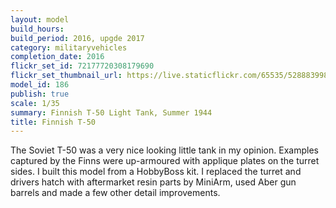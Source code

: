 ```yaml
---
layout: model
build_hours: 
build_period: 2016, upgde 2017
category: militaryvehicles
completion_date: 2016
flickr_set_id: 72177720308179690
flickr_set_thumbnail_url: https://live.staticflickr.com/65535/52888399815_64265b1dd1_m.jpg
model_id: 186
publish: true
scale: 1/35
summary: Finnish T-50 Light Tank, Summer 1944
title: Finnish T-50
---
```


The Soviet T-50 was a very nice looking little tank in my opinion. Examples captured by the Finns were up-armoured with applique plates on the turret sides. I built this model from a HobbyBoss kit. I replaced the turret and drivers hatch with aftermarket resin parts by MiniArm, used Aber gun barrels and made a few other detail improvements.
